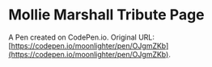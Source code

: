 # Mollie Marshall Tribute Page

A Pen created on CodePen.io. Original URL: [https://codepen.io/moonlighter/pen/OJgmZKb](https://codepen.io/moonlighter/pen/OJgmZKb).


